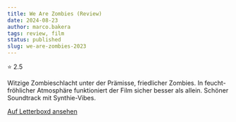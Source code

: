 ```yaml
---
title: We Are Zombies (Review)
date: 2024-08-23
author: marco.bakera
tags: review, film
status: published
slug: we-are-zombies-2023
---
```


⭐ 2.5

Witzige Zombieschlacht unter der Prämisse, friedlicher Zombies. In feucht-fröhlicher Atmosphäre funktioniert der Film sicher besser als allein. Schöner Soundtrack mit Synthie-Vibes.

[Auf Letterboxd ansehen](https://boxd.it/79XzXx)

